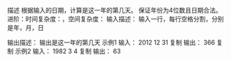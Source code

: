 描述
根据输入的日期，计算是这一年的第几天。
保证年份为4位数且日期合法。
进阶：时间复杂度：，空间复杂度：
输入描述：
输入一行，每行空格分割，分别是年，月，日

输出描述：
输出是这一年的第几天
示例1
输入：
2012 12 31
复制
输出：
366
复制
示例2
输入：
1982 3 4
复制
输出：
63
